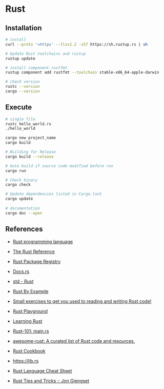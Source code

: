 # Rust

## Installation

```bash
# install
curl --proto '=https' --tlsv1.2 -sSf https://sh.rustup.rs | sh

# Update Rust toolchains and rustup
rustup update

# install component rustfmt
rustup component add rustfmt --toolchain stable-x86_64-apple-darwin

# check version
rustc --version
cargo --version
```

## Execute

```bash
# single file
rustc hello_world.rs
./hello_world

cargo new project_name
cargo build

# Building for Release
cargo build --release

# Auto build if source code modified before run
cargo run

# Check binary
cargo check

# Update dependencies listed in Cargo.lock
cargo update
    
# documentation
cargo doc --open
```

## References

- [Rust programming language](https://www.rust-lang.org/)

- [The Rust Reference](https://doc.rust-lang.org/reference/introduction.html)

- [Rust Package Registry](https://crates.io/)

- [Docs.rs](https://docs.rs/)

- [std - Rust](https://doc.rust-lang.org/stable/std/)

- [Rust By Example](https://doc.rust-lang.org/stable/rust-by-example/)

- [Small exercises to get you used to reading and writing Rust code!](https://github.com/rust-lang/rustlings)

- [Rust Playground](https://play.rust-lang.org/)

- [Learning Rust](https://learning-rust.github.io/)

- [Rust-101: main.rs](https://www.ralfj.de/projects/rust-101/main.html)

- [awesome-rust: A curated list of Rust code and resources.](https://github.com/rust-unofficial/awesome-rust)

- [Rust Cookbook](https://rust-lang-nursery.github.io/rust-cookbook/)

- https://lib.rs

- [Rust Language Cheat Sheet](https://cheats.rs/)

- [Rust Tips and Tricks :: Jon Gjengset](https://thesquareplanet.com/blog/rust-tips-and-tricks/)
